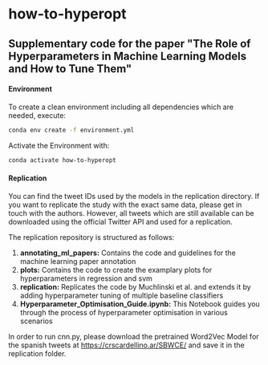 # how-to-hyperopt

## Supplementary code for the paper "The Role of Hyperparameters in Machine Learning Models and How to Tune Them"

#### Environment

To create a clean environment including all dependencies which are needed, execute:

```bash
conda env create -f environment.yml
```

Activate the Environment with:

```bash
conda activate how-to-hyperopt
```

#### Replication

You can find the tweet IDs used by the models in the replication directory. If you want to replicate the study with the exact same data, please get in touch with the authors. However, all tweets which are still available can be downloaded using the official Twitter API and used for a replication.

The replication repository is structured as follows:

1) **annotating_ml_papers:** Contains the code and guidelines for the machine learning paper annotation
2) **plots:** Contains the code to create the examplary plots for hyperparameters in regression and svm
3) **replication:** Replicates the code by Muchlinski et al. and extends it by adding hyperparameter tuning of multiple baseline classifiers
4) **Hyperparameter_Optimisation_Guide.ipynb:** This Notebook guides you through the process of hyperparameter optimisation in various scenarios

In order to run cnn.py, please download the pretrained Word2Vec Model for the spanish tweets at https://crscardellino.ar/SBWCE/ and save it in the replication folder.

